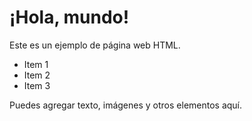 <!DOCTYPE html>
<html>
<head>
    <title>Ejemplo de HTML</title>
</head>
<body>
    <h1>¡Hola, mundo!</h1>
    <p>Este es un ejemplo de página web HTML.</p>
    <ul>
        <li>Item 1</li>
        <li>Item 2</li>
        <li>Item 3</li>
    </ul>
    <p>Puedes agregar texto, imágenes y otros elementos aquí.</p>
</body>
</html>
